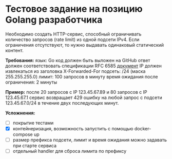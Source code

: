 # Тестовое задание на позицию Golang разработчика

Необходимо создать HTTP-сервис, способный ограничивать количество запросов (rate limit) из одной подсети IPv4. Если ограничения отсутствуют, то нужно выдавать одинаковый статический контент.

**Требования:**
язык: Go
код должен быть выложен на GitHub
ответ должен соответствовать спецификации RFC 6585 [документ](https://www.rfc-editor.org/rfc/rfc6585)
IP должен извлекаться из заголовка X-Forwarded-For
подсеть: /24 (маска 255.255.255.0)
лимит: 100 запросов в минуту
время ожидания после ограничения: 2 минуты

**Пример:** после 20 запросов с IP 123.45.67.89 и 80 запросов с IP 123.45.67.1 сервис возвращает 429 ошибку на любой запрос с подсети 123.45.67.0/24 в течение двух последующих минут.

**Усложнения:**

- [ ] покрытие тестами
- [X] контейнеризация, возможность запустить с помощью docker-compose up
- [ ] размер префикса подсети, лимит и время ожидания можно задавать при старте сервиса
- [ ] отдельный handler для сброса лимита по префиксу
